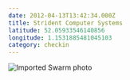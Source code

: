 ```yaml
---
date: 2012-04-13T13:42:34.000Z
title: Strident Computer Systems
latitude: 52.05933546140856
longitude: 1.1531885481045103
category: checkin
---
```

<img src="https://fastly.4sqi.net/img/general/612x612/bPLb7DaRd2kz9h824MEb6dXkPJNcMCDGSYIs_E3_9ys.jpg" alt="Imported Swarm photo"/>
